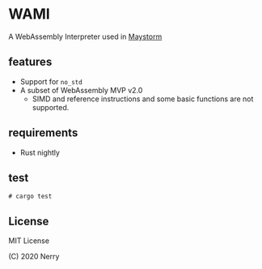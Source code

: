 # WAMI

A WebAssembly Interpreter used in [Maystorm](https://github.com/neri/maystorm)

## features

- Support for `no_std`
- A subset of WebAssembly MVP v2.0
  - SIMD and reference instructions and some basic functions are not supported.

## requirements

- Rust nightly

## test

```
# cargo test
```

## License

MIT License

(C) 2020 Nerry
